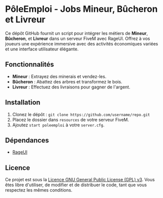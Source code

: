 # PôleEmploi - Jobs Mineur, Bûcheron et Livreur

Ce dépôt GitHub fournit un script pour intégrer les métiers de **Mineur**, **Bûcheron**, et **Livreur** dans un serveur FiveM avec RageUI. Offrez à vos joueurs une expérience immersive avec des activités économiques variées et une interface utilisateur élégante.

## Fonctionnalités

- **Mineur** : Extrayez des minerais et vendez-les.
- **Bûcheron** : Abattez des arbres et transformez le bois.
- **Livreur** : Effectuez des livraisons pour gagner de l'argent.

## Installation

1. Clonez le dépôt : `git clone https://github.com/username/repo.git`
2. Placez le dossier dans `resources` de votre serveur FiveM.
3. Ajoutez `start poleemploi` à votre `server.cfg`.

## Dépendances

- [RageUI](https://github.com/ImBaphomettt/RageUI)

## Licence

Ce projet est sous la [Licence GNU General Public License (GPL) v3](https://www.gnu.org/licenses/gpl-3.0.html). Vous êtes libre d'utiliser, de modifier et de distribuer le code, tant que vous respectez les mêmes conditions.
